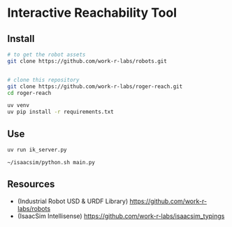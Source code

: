 # Interactive Reachability Tool

## Install

```bash
# to get the robot assets
git clone https://github.com/work-r-labs/robots.git


# clone this repository
git clone https://github.com/work-r-labs/roger-reach.git
cd roger-reach

uv venv
uv pip install -r requirements.txt
```

## Use

```bash
uv run ik_server.py
```

```bash
~/isaacsim/python.sh main.py
```

## Resources

- (Industrial Robot USD & URDF Library) https://github.com/work-r-labs/robots
- (IsaacSim Intellisense) https://github.com/work-r-labs/isaacsim_typings
